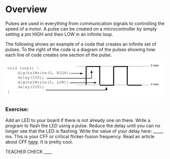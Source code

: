 # Overview

Pulses are used in everything from communication signals to controlling the speed of a motor. A pulse can be created on a microcontroller by simply setting a pin HIGH and then LOW in an infinite loop.

The following shows an example of a code that creates an infinite set of pulses. To the right of the code is a diagram of the pulses showing how each line of code creates one section of the pulse.

![](images/image80.png)

### Exercise:

Add an LED to your board if there is not already one on there. Write a program to flash the LED using a pulse. Reduce the delay until you can no longer see that the LED is flashing. Write the value of your delay here: \_\_\_\_\_ ms. This is your CFF or critical flicker-fusion frequency. Read an article about CFF [here](https://www.google.com/url?q=https://www.economist.com/news/science-and-technology/21586532-small-creatures-fast-metabolisms-see-world-action-replay-slo-mo&sa=D&ust=1587613173941000). It is pretty cool.

TEACHER CHECK \_\_\_\_
